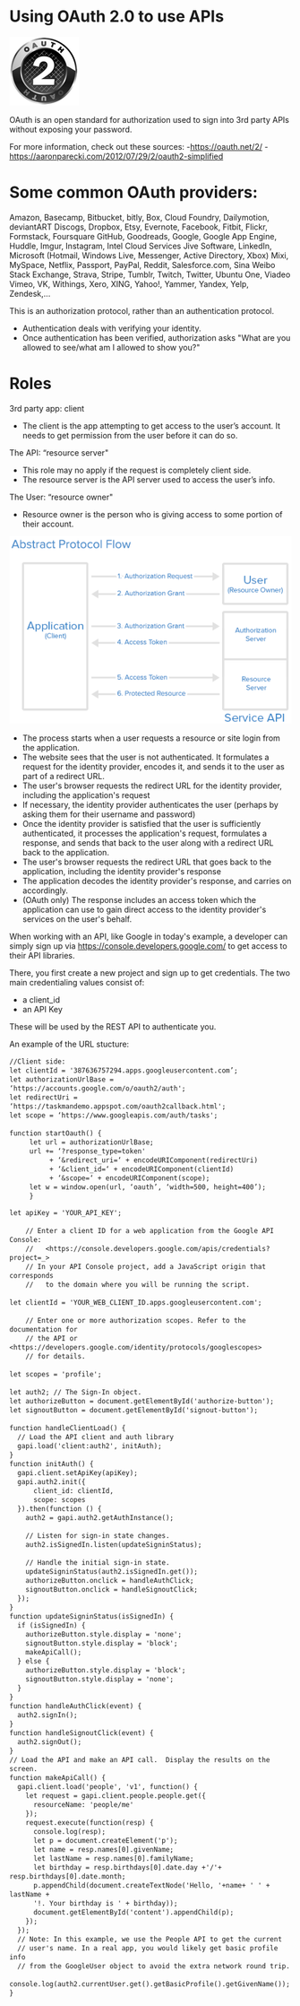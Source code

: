 # Using OAuth 2.0 to use APIs

![picture](oauth-2.png)

OAuth is an open standard for authorization used to sign into 3rd party APIs
without exposing your password.

For more information, check out these sources:
-<https://oauth.net/2/>
-<https://aaronparecki.com/2012/07/29/2/oauth2-simplified>

# Some common OAuth providers:

Amazon, Basecamp, Bitbucket, bitly, Box, Cloud Foundry, Dailymotion, deviantART
Discogs, Dropbox, Etsy, Evernote, Facebook, Fitbit, Flickr, Formstack, Foursquare
GitHub, Goodreads, Google, Google App Engine, Huddle, Imgur, Instagram, Intel Cloud Services
Jive Software, LinkedIn, Microsoft (Hotmail, Windows Live, Messenger, Active Directory, Xbox)
Mixi, MySpace, Netflix, Passport, PayPal, Reddit, Salesforce.com, Sina Weibo
Stack Exchange, Strava, Stripe, Tumblr, Twitch, Twitter, Ubuntu One, Viadeo
Vimeo, VK, Withings, Xero, XING, Yahoo!, Yammer, Yandex, Yelp, Zendesk,...


This is an authorization protocol, rather than an authentication protocol.
- Authentication deals with verifying your identity.
- Once authentication has been verified, authorization asks "What are you allowed
to see/what am I allowed to show you?"

# Roles

3rd party app: client
- The client is the app attempting to get access to the user’s account.  It needs to get permission from the user before it can do so.

The API: “resource server"
- This role may no apply if the request is completely client side.
- The resource server is the API server used to access the user’s info.

The User: “resource owner"
- Resource owner is the person who is giving access to some portion of their account.

![picture](abstract_flow.png)


- The process starts when a user requests a resource or site login from the application.
- The website sees that the user is not authenticated. It formulates a request for the identity provider, encodes it, and sends it to the user as part of a redirect URL.
- The user's browser requests the redirect URL for the identity provider, including the application's request
- If necessary, the identity provider authenticates the user (perhaps by asking them for their username and password)
- Once the identity provider is satisfied that the user is sufficiently authenticated, it processes the application's request, formulates a response, and sends that back to the user along with a redirect URL back to the application.
- The user's browser requests the redirect URL that goes back to the application, including the identity provider's response
- The application decodes the identity provider's response, and carries on accordingly.
- (OAuth only) The response includes an access token which the application can use to gain direct access to the identity provider's services on the user's behalf.

When working with an API, like Google in today's example, a developer can simply sign up via
<https://console.developers.google.com/> to get access to their API libraries.

There, you first create a new project and sign up to get credentials.  The two main
credentialing values consist of:
- a client_id
- an API Key

These will be used by the REST API to authenticate you.

An example of the URL stucture:
```
//Client side:
let clientId = '387636757294.apps.googleusercontent.com’;
let authorizationUrlBase = ‘https://accounts.google.com/o/oauth2/auth';
let redirectUri = ‘https://taskmandemo.appspot.com/oauth2callback.html';
let scope = ‘https://www.googleapis.com/auth/tasks';

function startOauth() {
     let url = authorizationUrlBase;
     url += ‘?response_type=token'
          + ‘&redirect_uri=‘ + encodeURIComponent(redirectUri)
          + ‘&client_id=‘ + encodeURIComponent(clientId)
          + ‘&scope=‘ + encodeURIComponent(scope);
     let w = window.open(url, ‘oauth’, ‘width=500, height=400’);
     }
```

```
let apiKey = 'YOUR_API_KEY';

    // Enter a client ID for a web application from the Google API Console:
    //   <https://console.developers.google.com/apis/credentials?project=_>
    // In your API Console project, add a JavaScript origin that corresponds
    //   to the domain where you will be running the script.

let clientId = 'YOUR_WEB_CLIENT_ID.apps.googleusercontent.com';

    // Enter one or more authorization scopes. Refer to the documentation for
    // the API or <https://developers.google.com/identity/protocols/googlescopes>
    // for details.

let scopes = 'profile';

let auth2; // The Sign-In object.
let authorizeButton = document.getElementById('authorize-button');
let signoutButton = document.getElementById('signout-button');

function handleClientLoad() {
  // Load the API client and auth library
  gapi.load('client:auth2', initAuth);
}
function initAuth() {
  gapi.client.setApiKey(apiKey);
  gapi.auth2.init({
      client_id: clientId,
      scope: scopes
  }).then(function () {
    auth2 = gapi.auth2.getAuthInstance();

    // Listen for sign-in state changes.
    auth2.isSignedIn.listen(updateSigninStatus);

    // Handle the initial sign-in state.
    updateSigninStatus(auth2.isSignedIn.get());
    authorizeButton.onclick = handleAuthClick;
    signoutButton.onclick = handleSignoutClick;
  });
}
function updateSigninStatus(isSignedIn) {
  if (isSignedIn) {
    authorizeButton.style.display = 'none';
    signoutButton.style.display = 'block';
    makeApiCall();
  } else {
    authorizeButton.style.display = 'block';
    signoutButton.style.display = 'none';
  }
}
function handleAuthClick(event) {
  auth2.signIn();
}
function handleSignoutClick(event) {
  auth2.signOut();
}
// Load the API and make an API call.  Display the results on the screen.
function makeApiCall() {
  gapi.client.load('people', 'v1', function() {
    let request = gapi.client.people.people.get({
      resourceName: 'people/me'
    });
    request.execute(function(resp) {
      console.log(resp);
      let p = document.createElement('p');
      let name = resp.names[0].givenName;
      let lastName = resp.names[0].familyName;
      let birthday = resp.birthdays[0].date.day +'/'+ resp.birthdays[0].date.month;
      p.appendChild(document.createTextNode('Hello, '+name+ ' ' + lastName +
      '!. Your birthday is ' + birthday));
      document.getElementById('content').appendChild(p);
    });
  });
  // Note: In this example, we use the People API to get the current
  // user's name. In a real app, you would likely get basic profile info
  // from the GoogleUser object to avoid the extra network round trip.
  console.log(auth2.currentUser.get().getBasicProfile().getGivenName());
}
```

